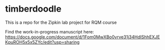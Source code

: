 # timberdoodle
This is a repo for the Zipkin lab project for RQM course

Find the work-in-progress manuscript here: https://docs.google.com/document/d/1Fom0MwXBo0vrve31j34HdIShhEXJEKpuROH5x5x5ZYc/edit?usp=sharing
